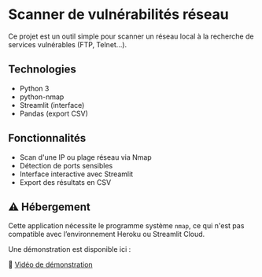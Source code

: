 # Scanner de vulnérabilités réseau

Ce projet est un outil simple pour scanner un réseau local à la recherche de services vulnérables (FTP, Telnet...).

## Technologies

- Python 3
- python-nmap
- Streamlit (interface)
- Pandas (export CSV)

## Fonctionnalités

- Scan d'une IP ou plage réseau via Nmap
- Détection de ports sensibles
- Interface interactive avec Streamlit
- Export des résultats en CSV

## ⚠️ Hébergement

Cette application nécessite le programme système `nmap`, ce qui n'est pas compatible avec l’environnement Heroku ou Streamlit Cloud.

Une démonstration est disponible ici :

🔗 [Vidéo de démonstration](https://drive.google.com/...)  
